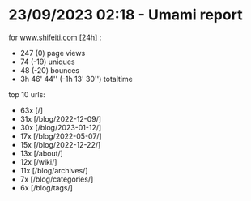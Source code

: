 # 23/09/2023 02:18 - Umami report
for www.shifeiti.com [24h] :

 - 247 (0) page views
 - 74 (-19) uniques
 - 48 (-20) bounces
 - 3h 46' 44'' (-1h 13' 30'') totaltime


top 10 urls:
 - 63x [/]
 - 31x [/blog/2022-12-09/]
 - 30x [/blog/2023-01-12/]
 - 17x [/blog/2022-05-07/]
 - 15x [/blog/2022-12-22/]
 - 13x [/about/]
 - 12x [/wiki/]
 - 11x [/blog/archives/]
 - 7x [/blog/categories/]
 - 6x [/blog/tags/]



